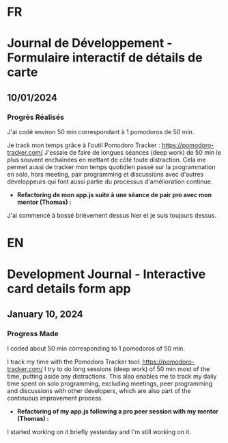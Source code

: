 # FR

# Journal de Développement - Formulaire interactif de détails de carte

## 10/01/2024

### Progrès Réalisés

J'ai codé environ 50 min correspondant à 1 pomodoros de 50 min.

Je track mon temps grâce à l'outil Pomodoro Tracker : https://pomodoro-tracker.com/
J'essaie de faire de longues séances (deep work) de 50 min le plus souvent enchaînées en mettant de côté toute distraction.
Cela me permet aussi de tracker mon temps quotidien passé sur la programmation en solo, hors meeting, pair programming et discussions avec d'autres développeurs qui font aussi partie du processus d'amélioration continue.

- **Refactoring de mon app.js suite à une séance de pair pro avec mon mentor (Thomas) :**

J'ai commencé à bossé brièvement dessus hier et je suis toujours dessus.

# EN

# Development Journal - Interactive card details form app

## January 10, 2024

### Progress Made

I coded about 50 min corresponding to 1 pomodoros of 50 min.

I track my time with the Pomodoro Tracker tool: https://pomodoro-tracker.com/
I try to do long sessions (deep work) of 50 min most of the time, putting aside any distractions.
This also enables me to track my daily time spent on solo programming, excluding meetings, peer programming and discussions with other developers, which are also part of the continuous improvement process.

- **Refactoring of my app.js following a pro peer session with my mentor (Thomas) :**

I started working on it briefly yesterday and I'm still working on it.
